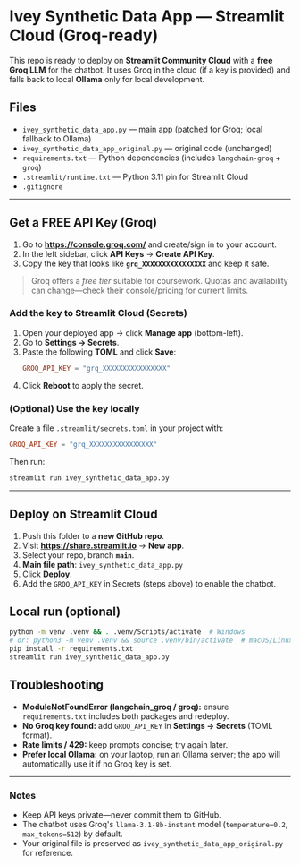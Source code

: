 # Ivey Synthetic Data App — Streamlit Cloud (Groq-ready)

This repo is ready to deploy on **Streamlit Community Cloud** with a **free Groq LLM** for the chatbot.
It uses Groq in the cloud (if a key is provided) and falls back to local **Ollama** only for local development.

## Files
- `ivey_synthetic_data_app.py` — main app (patched for Groq; local fallback to Ollama)
- `ivey_synthetic_data_app_original.py` — original code (unchanged)
- `requirements.txt` — Python dependencies (includes `langchain-groq` + `groq`)
- `.streamlit/runtime.txt` — Python 3.11 pin for Streamlit Cloud
- `.gitignore`

---

## Get a FREE API Key (Groq)

1. Go to **https://console.groq.com/** and create/sign in to your account.
2. In the left sidebar, click **API Keys** → **Create API Key**.
3. Copy the key that looks like **`grq_XXXXXXXXXXXXXXXX`** and keep it safe.

> Groq offers a *free tier* suitable for coursework. Quotas and availability can change—check their console/pricing for current limits.

### Add the key to Streamlit Cloud (Secrets)
1. Open your deployed app → click **Manage app** (bottom-left).
2. Go to **Settings → Secrets**.
3. Paste the following **TOML** and click **Save**:
   ```toml
   GROQ_API_KEY = "grq_XXXXXXXXXXXXXXXX"
   ```
4. Click **Reboot** to apply the secret.

### (Optional) Use the key locally
Create a file `.streamlit/secrets.toml` in your project with:
```toml
GROQ_API_KEY = "grq_XXXXXXXXXXXXXXXX"
```
Then run:
```bash
streamlit run ivey_synthetic_data_app.py
```

---

## Deploy on Streamlit Cloud
1. Push this folder to a **new GitHub repo**.
2. Visit **https://share.streamlit.io** → **New app**.
3. Select your repo, branch **`main`**.
4. **Main file path**: `ivey_synthetic_data_app.py`
5. Click **Deploy**.
6. Add the `GROQ_API_KEY` in Secrets (steps above) to enable the chatbot.

## Local run (optional)
```bash
python -m venv .venv && . .venv/Scripts/activate  # Windows
# or: python3 -m venv .venv && source .venv/bin/activate  # macOS/Linux
pip install -r requirements.txt
streamlit run ivey_synthetic_data_app.py
```

## Troubleshooting
- **ModuleNotFoundError (langchain_groq / groq):** ensure `requirements.txt` includes both packages and redeploy.
- **No Groq key found:** add `GROQ_API_KEY` in **Settings → Secrets** (TOML format).
- **Rate limits / 429:** keep prompts concise; try again later.
- **Prefer local Ollama:** on your laptop, run an Ollama server; the app will automatically use it if no Groq key is set.

---

### Notes
- Keep API keys private—never commit them to GitHub.
- The chatbot uses Groq's `llama-3.1-8b-instant` model (`temperature=0.2`, `max_tokens=512`) by default.
- Your original file is preserved as `ivey_synthetic_data_app_original.py` for reference.
